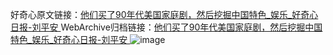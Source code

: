 好奇心原文链接：[他们买了90年代美国家庭剧，然后挖掘中国特色_娱乐_好奇心日报-刘平安 ](https://www.qdaily.com/articles/11636.html)
WebArchive归档链接：[他们买了90年代美国家庭剧，然后挖掘中国特色_娱乐_好奇心日报-刘平安 ](http://web.archive.org/web/20190623170843/https://www.qdaily.com/articles/11636.html)
![image](http://ww3.sinaimg.cn/large/007d5XDply1g3wae6h9oij30u02xt7tb)